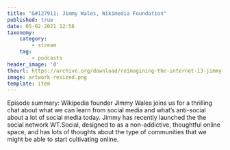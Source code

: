 ```yaml
---
title: "&#127911; Jimmy Wales, Wikimedia Foundation"
published: true
date: 05-02-2021 12:56
taxonomy:
    category:
        - stream
    tag:
        - podcasts
header_image: '0'
theurl: https://archive.org/download/reimagining-the-internet-13-jimmy-wales-wikimedia-foundation/Reimagining%20the%20Internet%2013%20Jimmy%20Wales%2C%20Wikimedia%20Foundation.mp3
image: artwork-resized.png
template: item
--- 
```

Episode summary: Wikipedia founder Jimmy Wales joins us for a thrilling chat about what we can learn from social media and what’s anti-social about a lot of social media today. Jimmy has recently launched the the social network WT.Social, designed to as a non-addictive, thoughtful online space, and has lots of thoughts about the type of communities that we might be able to start cultivating online.
